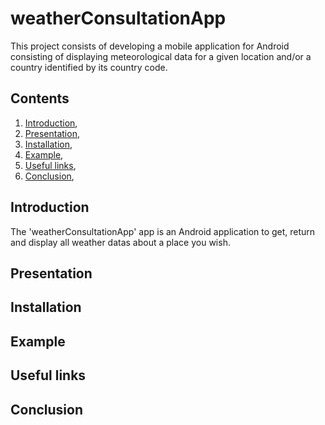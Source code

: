 # weatherConsultationApp

This project consists of developing a mobile application for Android consisting of displaying meteorological data for a given location and/or a country identified by its country code.

## Contents

1. [Introduction](#introduction),
2. [Presentation](#presentation),
3. [Installation](#installation),
4. [Example](#example),
5. [Useful links](#useful_links),
6. [Conclusion](#conclusion),

<a name="introduction"></a>
## Introduction

The 'weatherConsultationApp' app is an Android application to get, return and display all weather datas about a place you wish.

<a name="presentation"></a>
## Presentation

<a name="installation"></a>
## Installation

<a name="example"></a>
## Example

<a name="useful_links"></a>
## Useful links

<a name="conclusion"></a>
## Conclusion
